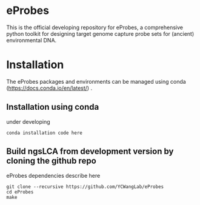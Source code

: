 # eProbes
This is the official developing repository for eProbes, a comprehensive python toolkit for designing target genome capture probe sets for (ancient) environmental DNA.

# Installation
The eProbes packages and environments can be managed using conda (https://docs.conda.io/en/latest/) .

## Installation using conda
under developing

```
conda installation code here
```

## Build ngsLCA from development version by cloning the github repo
eProbes dependencies describe here 

```
git clone --recursive https://github.com/YCWangLab/eProbes
cd eProbes
make
```
